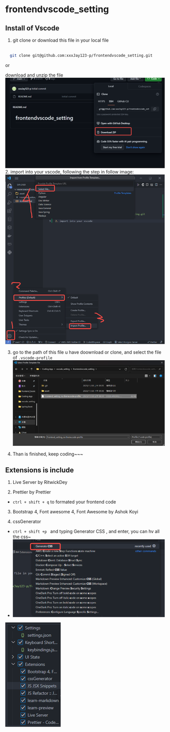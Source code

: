 # frontendvscode_setting

## Install of Vscode 

1. git clone or download this file in your local file
```bash

  git clone git@github.com:xxxJay123-p/frontendvscode_setting.git

```

or 

download and unzip the file 
![Alt text](image-2.png)
2. import into your vscode, following the step in follow image:
![Alt text](image.png)

3. go to the path of this file u have doownload or clone, and select the file of `.vscode-profile`
![Alt text](image-1.png)

4. Than is finished, keep coding~~~


## Extensions is include 
1. Live Server by RitwickDey

2. Prettier by Prettier
  -  `ctrl + shift + q` to formated your frontend code 

3. Bootstrap 4, Font awesome 4, Font Awesome by Ashok Koyi

4. cssGenerator
 - `ctrl + shift +p ` and typing Generator CSS , and enter, you can hv all the css~
 - ![Alt text](image-3.png)

![Alt text](image-4.png)